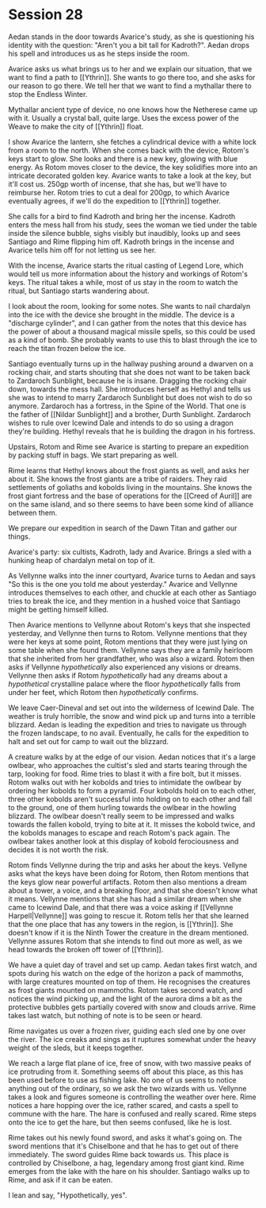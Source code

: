 # Session 28
Aedan stands in the door towards Avarice's study, as she is questioning his identity with the question: "Aren't you a bit tall for Kadroth?". Aedan drops his spell and introduces us as he steps inside the room.

Avarice asks us what brings us to her and we explain our situation, that we want to find a path to [[Ythrin]]. She wants to go there too, and she asks for our reason to go there. We tell her that we want to find a mythallar there to stop the Endless Winter.

Mythallar ancient type of device, no one knows how the Netherese came up with it. Usually a crystal ball, quite large. Uses the excess power of the Weave to make the city of [[Ythrin]] float.

I show Avarice the lantern, she fetches a cylindrical device with a white lock from a room to the north. When she comes back with the device, Rotom's keys start to glow. She looks and there is a new key, glowing with blue energy. As Rotom moves closer to the device, the key solidifies more into an intricate decorated golden key. Avarice wants to take a look at the key, but it'll cost us. 250gp worth of incense, that she has, but we'll have to reimburse her. Rotom tries to cut a deal for 200gp, to which Avarice eventually agrees, if we'll do the expedition to [[Ythrin]] together.

She calls for a bird to find Kadroth and bring her the incense. Kadroth enters the mess hall from his study, sees the woman we tied under the table inside the silence bubble, sighs visibly but inaudibly, looks up and sees Santiago and Rime flipping him off. Kadroth brings in the incense and Avarice tells him off for not letting us see her.

With the incense, Avarice starts the ritual casting of Legend Lore, which would tell us more information about the history and workings of Rotom's keys. The ritual takes a while, most of us stay in the room to watch the ritual, but Santiago starts wandering about.

I look about the room, looking for some notes. She wants to nail chardalyn into the ice with the device she brought in the middle. The device is a "discharge cylinder", and I can gather from the notes that this device has the power of about a thousand magical missile spells, so this could be used as a kind of bomb. She probably wants to use this to blast through the ice to reach the titan frozen below the ice.

Santiago eventually turns up in the hallway pushing around a dwarven on a rocking chair, and starts shouting that she does not want to be taken back to Zardaroch Sunblight, because he is insane. Dragging the rocking chair down, towards the mess hall. She introduces herself as Hethyl and tells us she was to intend to marry Zardaroch Sunblight but does not wish to do so anymore. Zardaroch has a fortress, in the Spine of the World. That one is the father of [[Nildar Sunblight]] and a brother, Durth Sunblight. Zardaroch wishes to rule over Icewind Dale and intends to do so using a dragon they're building. Hethyl reveals that he is building the dragon in his fortress.

Upstairs, Rotom and Rime see Avarice is starting to prepare an expedition by packing stuff in bags. We start preparing as well.

Rime learns that Hethyl knows about the frost giants as well, and asks her about it. She knows the frost giants are a tribe of raiders. They raid settlements of goliaths and kobolds living in the mountains. She knows the frost giant fortress and the base of operations for the [[Creed of Auril]] are on the same island, and so there seems to have been some kind of alliance between them.

We prepare our expedition in search of the Dawn Titan and gather our things. 

Avarice's party: six cultists, Kadroth, lady and Avarice. Brings a sled with a hunking heap of chardalyn metal on top of it.

As Vellynne walks into the inner courtyard, Avarice turns to Aedan and says "So this is the one you told me about yesterday." Avarice and Vellynne introduces themselves to each other, and chuckle at each other as Santiago tries to break the ice, and they mention in a hushed voice that Santiago might be getting himself killed.

Then Avarice mentions to Vellynne about Rotom's keys that she inspected yesterday, and Vellynne then turns to Rotom. Vellynne mentions that they were her keys at some point, Rotom mentions that they were just lying on some table when she found them. Vellynne says they are a family heirloom that she inherited from her grandfather, who was also a wizard. Rotom then asks if Vellynne _hypothetically_ also experienced any visions or dreams. Vellynne then asks if Rotom *hypothetically* had any dreams about a *hypothetical* crystalline palace where the floor *hypothetically* falls from under her feet, which Rotom then *hypothetically* confirms.

We leave Caer-Dineval and set out into the wilderness of Icewind Dale. The weather is truly horrible, the snow and wind pick up and turns into a terrible blizzard. Aedan is leading the expedition and tries to navigate us through the frozen landscape, to no avail. Eventually, he calls for the expedition to halt and set out for camp to wait out the blizzard.

A creature walks by at the edge of our vision. Aedan notices that it's a large owlbear, who approaches the cultist's sled and starts tearing through the tarp, looking for food. Rime tries to blast it with a fire bolt, but it misses. Rotom walks out with her kobolds and tries to intimidate the owlbear by ordering her kobolds to form a pyramid. Four kobolds hold on to each other, three other kobolds aren't successful into holding on to each other and fall to the ground, one of them hurling towards the owlbear in the howling blizzard. The owlbear doesn't really seem to be impressed and walks towards the fallen kobold, trying to bite at it. It misses the kobold twice, and the kobolds manages to escape and reach Rotom's pack again. The owlbear takes another look at this display of kobold ferociousness and decides it is not worth the risk.

Rotom finds Vellynne during the trip and asks her about the keys. Vellyne asks what the keys have been doing for Rotom, then Rotom mentions that the keys glow near powerful artifacts. Rotom then also mentions a dream about a tower, a voice, and a breaking floor, and that she doesn't know what it means. Vellynne mentions that she has had a similar dream when she came to Icewind Dale, and that there was a voice asking if [[Vellynne Harpell|Vellynne]] was going to rescue it. Rotom tells her that she learned that the one place that has any towers in the region, is [[Ythrin]]. She doesn't know if it is the Ninth Tower the creature in the dream mentioned. Vellynne assures Rotom that she intends to find out more as well, as we head towards the broken off tower of [[Ythrin]].

We have a quiet day of travel and set up camp. Aedan takes first watch, and spots during his watch on the edge of the horizon a pack of mammoths, with large creatures mounted on top of them. He recognises the creatures as frost giants mounted on mammoths. Rotom takes second watch, and notices the wind picking up, and the light of the aurora dims a bit as the protective bubbles gets partially covered with snow and clouds arrive.
Rime takes last watch, but nothing of note is to be seen or heard.

Rime navigates us over a frozen river, guiding each sled one by one over the river. The ice creaks and sings as it ruptures somewhat under the heavy weight of the sleds, but it keeps together.

We reach a large flat plane of ice, free of snow, with two massive peaks of ice protruding from it. Something seems off about this place, as this has been used before to use as fishing lake. No one of us seems to notice anything out of the ordinary, so we ask the two wizards with us. Vellynne takes a look and figures someone is controlling the weather over here. Rime notices a hare hopping over the ice, rather scared, and casts a spell to commune with the hare. The hare is confused and really scared. Rime steps onto the ice to get the hare, but then seems confused, like he is lost.

Rime takes out his newly found sword, and asks it what's going on. The sword mentions that it's Chiselbone and that he has to get out of there immediately. The sword guides Rime back towards us. This place is controlled by Chiselbone, a hag, legendary among frost giant kind. Rime emerges from the lake with the hare on his shoulder. Santiago walks up to Rime, and ask if it can be eaten.

I lean and say, "Hypothetically, yes".